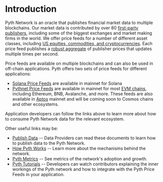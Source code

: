 # Introduction

Pyth Network is an oracle that publishes financial market data to multiple blockchains.
Our market data is contributed by over 80 [first-party publishers](https://pyth.network/publishers/), including some of the biggest exchanges and market making firms in the world.
We offer price feeds for a number of different asset classes, including [US equities, commodities, and cryptocurrencies](https://pyth.network/price-feeds/).
Each price feed publishes a [robust aggregate](how-pyth-works/price-aggregation.md) of publisher prices that updates multiple times per second.

Price feeds are available on multiple blockchains and can also be used in off-chain applications.
Pyth offers two sets of price feeds for different applications:
  * [Solana Price Feeds](solana-price-feeds/solana-price-feeds.md) are available in mainnet for Solana
  * [Pythnet Price Feeds](pythnet-price-feeds/pythnet-price-feeds.md) are available in mainnet for most [EVM chains](pythnet-price-feeds/evm.md), including Ethereum, BNB, Avalanche, and more.
    These feeds are also available in [Aptos](pythnet-price-feeds/aptos.md) mainnet and will be coming soon to Cosmos chains and other ecosystems.

Application developers can follow the links above to learn more about how to consume Pyth Network data for the relevant ecosystem.

Other useful links may be:
  * [Publish Data](publishers/publish-data.md) -- Data Providers can read these documents to learn how to publish data to the Pyth Network.
  * [How Pyth Works](how-pyth-works/how-pyth-works.md) -- Learn more about the mechanisms behind the network.
  * [Pyth Metrics](metrics/metrics.md) -- See metrics of the network's adoption and growth.
  * [Pyth Tutorials](https://youtube.com/playlist?list=PL-wxIsxi1V--5-p0eREKI0H8eszz7MGEg) -- Developers can watch contributors explaining the inner workings of the Pyth network and how to integrate with the Pyth Price Feeds in your application.
